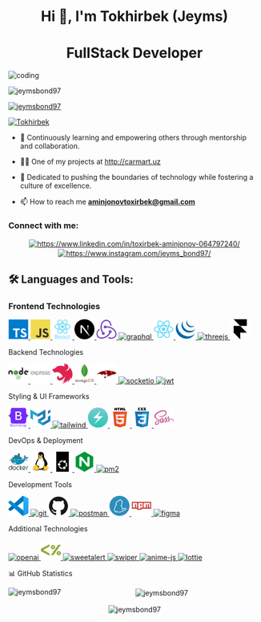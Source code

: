 <h1 align="center">Hi 👋, I'm Tokhirbek (Jeyms)</h1>
<h1 align="center"> FullStack Developer</h1>

<img align="" alt="coding" width="100%" height="50%" src="https://camo.githubusercontent.com/cae12fddd9d6982901d82580bdf321d81fb299141098ca1c2d4891870827bf17/68747470733a2f2f6d69726f2e6d656469756d2e636f6d2f6d61782f313336302f302a37513379765349765f7430696f4a2d5a2e676966" />

<p align="left"> <img src="https://komarev.com/ghpvc/?username=jeymsbond97&label=Profile%20views&color=0e75b6&style=flat" alt="jeymsbond97" /> </p>

<p align="left"> <a href="https://github.com/ryo-ma/github-profile-trophy"><img src="https://github-profile-trophy.vercel.app/?username=jeymsbond97" alt="jeymsbond97" /></a> </p>

<p align="left"> <a href="www.linkedin.com/in/aminjonov-tokhirbek/" target="blank"><img src="https://img.shields.io/twitter/follow/Tokhirbek?logo=twitter&style=for-the-badge" alt="Tokhirbek" /></a> </p>

- 🌱 Continuously learning and empowering others through mentorship and collaboration.

- 👨‍💻 One of my projects at http://carmart.uz

- 🚀 Dedicated to pushing the boundaries of technology while fostering a culture of excellence.

- 📫 How to reach me **aminjonovtoxirbek@gmail.com**

<h3 align="left">Connect with me:</h3>
<p align="center">
<a href="https://linkedin.com/in/https://www.linkedin.com/in/toxirbek-aminjonov-064797240/" target="blank"><img align="center" src="https://raw.githubusercontent.com/rahuldkjain/github-profile-readme-generator/master/src/images/icons/Social/linked-in-alt.svg" alt="https://www.linkedin.com/in/toxirbek-aminjonov-064797240/" height="30" width="40" /></a>
<a href="https://instagram.com/https://www.instagram.com/jeyms_bond97/" target="blank"><img align="center" src="https://raw.githubusercontent.com/rahuldkjain/github-profile-readme-generator/master/src/images/icons/Social/instagram.svg" alt="https://www.instagram.com/jeyms_bond97/" height="30" width="40" /></a>
</p>

<h2 align="left">🛠️ Languages and Tools:</h2>

<h3>Frontend Technologies</h3>
<p align="left">
  <a href="https://www.typescriptlang.org/" target="_blank" rel="noreferrer">
    <img src="https://raw.githubusercontent.com/devicons/devicon/master/icons/typescript/typescript-original.svg" alt="typescript" width="40" height="40"/>
  </a>
  <a href="https://developer.mozilla.org/en-US/docs/Web/JavaScript" target="_blank" rel="noreferrer">
    <img src="https://raw.githubusercontent.com/devicons/devicon/master/icons/javascript/javascript-original.svg" alt="javascript" width="40" height="40"/>
  </a>
  <a href="https://reactjs.org/" target="_blank" rel="noreferrer">
    <img src="https://raw.githubusercontent.com/devicons/devicon/master/icons/react/react-original-wordmark.svg" alt="react" width="40" height="40"/>
  </a>
  <a href="https://nextjs.org/" target="_blank" rel="noreferrer">
    <img src="https://raw.githubusercontent.com/devicons/devicon/master/icons/nextjs/nextjs-original.svg" alt="nextjs" width="40" height="40"/>
  </a>
  <a href="https://redux.js.org" target="_blank" rel="noreferrer">
    <img src="https://raw.githubusercontent.com/devicons/devicon/master/icons/redux/redux-original.svg" alt="redux" width="40" height="40"/>
  </a>
  <a href="https://graphql.org" target="_blank" rel="noreferrer">
    <img src="https://www.vectorlogo.zone/logos/graphql/graphql-icon.svg" alt="graphql" width="40" height="40"/>
  </a>
  <a href="https://reactrouter.com/" target="_blank" rel="noreferrer">
    <img src="https://raw.githubusercontent.com/devicons/devicon/master/icons/react/react-original.svg" alt="react-router" width="40" height="40"/>
  </a>
  <a href="https://jquery.com/" target="_blank" rel="noreferrer">
    <img src="https://raw.githubusercontent.com/devicons/devicon/master/icons/jquery/jquery-original.svg" alt="jquery" width="40" height="40"/>
  </a>
  <a href="https://threejs.org/" target="_blank" rel="noreferrer">
    <img src="https://global.discourse-cdn.com/standard17/uploads/threejs/original/2X/e/e4f86d2200d2d35c30f7b1494e96b9595ebc2751.png" alt="threejs" width="40" height="40"/>
  </a>
  <a href="https://www.framer.com/motion/" target="_blank" rel="noreferrer">
    <img src="https://raw.githubusercontent.com/devicons/devicon/master/icons/framermotion/framermotion-original.svg" alt="framer-motion" width="40" height="40"/>
  </a>
</p>
Backend Technologies
<p align="left">
  <a href="https://nodejs.org" target="_blank" rel="noreferrer">
    <img src="https://raw.githubusercontent.com/devicons/devicon/master/icons/nodejs/nodejs-original-wordmark.svg" alt="nodejs" width="40" height="40"/>
  </a>
  <a href="https://expressjs.com" target="_blank" rel="noreferrer">
    <img src="https://raw.githubusercontent.com/devicons/devicon/master/icons/express/express-original-wordmark.svg" alt="express" width="40" height="40"/>
  </a>
  <a href="https://nestjs.com/" target="_blank" rel="noreferrer">
    <img src="https://raw.githubusercontent.com/devicons/devicon/master/icons/nestjs/nestjs-plain.svg" alt="nestjs" width="40" height="40"/>
  </a>
  <a href="https://www.mongodb.com/" target="_blank" rel="noreferrer">
    <img src="https://raw.githubusercontent.com/devicons/devicon/master/icons/mongodb/mongodb-original-wordmark.svg" alt="mongodb" width="40" height="40"/>
  </a>
  <a href="https://mongoosejs.com/" target="_blank" rel="noreferrer">
    <img src="https://raw.githubusercontent.com/github/explore/80688e429a7d4ef2fca1e82350fe8e3517d3494d/topics/mongoose/mongoose.png" alt="mongoose" width="40" height="40"/>
  </a>
  <a href="https://socket.io/" target="_blank" rel="noreferrer">
    <img src="https://socket.io/images/logo.svg" alt="socketio" width="40" height="40"/>
  </a>
  <a href="https://jwt.io/" target="_blank" rel="noreferrer">
    <img src="https://jwt.io/img/pic_logo.svg" alt="jwt" width="40" height="40"/>
  </a>
</p>
Styling & UI Frameworks
<p align="left">
  <a href="https://getbootstrap.com" target="_blank" rel="noreferrer">
    <img src="https://raw.githubusercontent.com/devicons/devicon/master/icons/bootstrap/bootstrap-plain-wordmark.svg" alt="bootstrap" width="40" height="40"/>
  </a>
  <a href="https://mui.com/" target="_blank" rel="noreferrer">
    <img src="https://raw.githubusercontent.com/devicons/devicon/master/icons/materialui/materialui-original.svg" alt="mui" width="40" height="40"/>
  </a>
  <a href="https://tailwindcss.com/" target="_blank" rel="noreferrer">
    <img src="https://www.vectorlogo.zone/logos/tailwindcss/tailwindcss-icon.svg" alt="tailwind" width="40" height="40"/>
  </a>
  <a href="https://chakra-ui.com/" target="_blank" rel="noreferrer">
    <img src="https://raw.githubusercontent.com/chakra-ui/chakra-ui/main/logo/logomark-colored.svg" alt="chakra" width="40" height="40"/>
  </a>
  <a href="https://www.w3.org/html/" target="_blank" rel="noreferrer">
    <img src="https://raw.githubusercontent.com/devicons/devicon/master/icons/html5/html5-original-wordmark.svg" alt="html5" width="40" height="40"/>
  </a>
  <a href="https://www.w3schools.com/css/" target="_blank" rel="noreferrer">
    <img src="https://raw.githubusercontent.com/devicons/devicon/master/icons/css3/css3-original-wordmark.svg" alt="css3" width="40" height="40"/>
  </a>
  <a href="https://sass-lang.com" target="_blank" rel="noreferrer">
    <img src="https://raw.githubusercontent.com/devicons/devicon/master/icons/sass/sass-original.svg" alt="sass" width="40" height="40"/>
  </a>
</p>
DevOps & Deployment
<p align="left">
  <a href="https://www.docker.com/" target="_blank" rel="noreferrer">
    <img src="https://raw.githubusercontent.com/devicons/devicon/master/icons/docker/docker-original-wordmark.svg" alt="docker" width="40" height="40"/>
  </a>
  <a href="https://www.linux.org/" target="_blank" rel="noreferrer">
    <img src="https://raw.githubusercontent.com/devicons/devicon/master/icons/linux/linux-original.svg" alt="linux" width="40" height="40"/>
  </a>
  <a href="https://ubuntu.com/" target="_blank" rel="noreferrer">
    <img src="https://raw.githubusercontent.com/devicons/devicon/master/icons/ubuntu/ubuntu-plain.svg" alt="ubuntu" width="40" height="40"/>
  </a>
  <a href="https://www.nginx.com" target="_blank" rel="noreferrer">
    <img src="https://raw.githubusercontent.com/devicons/devicon/master/icons/nginx/nginx-original.svg" alt="nginx" width="40" height="40"/>
  </a>
  <a href="https://pm2.keymetrics.io/" target="_blank" rel="noreferrer">
    <img src="https://pm2.io/static/images/pm2-logo.png" alt="pm2" width="40" height="40"/>
  </a>
</p>
Development Tools
<p align="left">
  <a href="https://code.visualstudio.com/" target="_blank" rel="noreferrer">
    <img src="https://raw.githubusercontent.com/devicons/devicon/master/icons/vscode/vscode-original.svg" alt="vscode" width="40" height="40"/>
  </a>
  <a href="https://git-scm.com/" target="_blank" rel="noreferrer">
    <img src="https://www.vectorlogo.zone/logos/git-scm/git-scm-icon.svg" alt="git" width="40" height="40"/>
  </a>
  <a href="https://github.com/" target="_blank" rel="noreferrer">
    <img src="https://raw.githubusercontent.com/devicons/devicon/master/icons/github/github-original.svg" alt="github" width="40" height="40"/>
  </a>
  <a href="https://www.postman.com/" target="_blank" rel="noreferrer">
    <img src="https://www.vectorlogo.zone/logos/getpostman/getpostman-icon.svg" alt="postman" width="40" height="40"/>
  </a>
  <a href="https://yarnpkg.com/" target="_blank" rel="noreferrer">
    <img src="https://raw.githubusercontent.com/devicons/devicon/master/icons/yarn/yarn-original.svg" alt="yarn" width="40" height="40"/>
  </a>
  <a href="https://www.npmjs.com/" target="_blank" rel="noreferrer">
    <img src="https://raw.githubusercontent.com/devicons/devicon/master/icons/npm/npm-original-wordmark.svg" alt="npm" width="40" height="40"/>
  </a>
  <a href="https://www.figma.com/" target="_blank" rel="noreferrer">
    <img src="https://www.vectorlogo.zone/logos/figma/figma-icon.svg" alt="figma" width="40" height="40"/>
  </a>
</p>
Additional Technologies
<p align="left">
  <a href="https://openai.com/" target="_blank" rel="noreferrer">
    <img src="https://upload.wikimedia.org/wikipedia/commons/thumb/0/04/ChatGPT_logo.svg/1024px-ChatGPT_logo.svg.png" alt="openai" width="40" height="40"/>
  </a>
  <a href="https://ejs.co/" target="_blank" rel="noreferrer">
    <img src="https://raw.githubusercontent.com/devicons/devicon/master/icons/ejs/ejs-original.svg" alt="ejs" width="40" height="40"/>
  </a>
  <a href="https://sweetalert2.github.io/" target="_blank" rel="noreferrer">
    <img src="https://sweetalert2.github.io/images/SweetAlert2.png" alt="sweetalert" width="40" height="40"/>
  </a>
  <a href="https://swiperjs.com/" target="_blank" rel="noreferrer">
    <img src="https://swiperjs.com/images/swiper-logo.svg" alt="swiper" width="40" height="40"/>
  </a>
  <a href="https://animejs.com/" target="_blank" rel="noreferrer">
    <img src="https://animejs.com/documentation/assets/img/anime-mini-logo.svg" alt="anime-js" width="40" height="40"/>
  </a>
  <a href="https://lottiefiles.com/" target="_blank" rel="noreferrer">
    <img src="https://lottiefiles.com/images/lottiefiles-logo.svg" alt="lottie" width="40" height="40"/>
  </a>
</p>
📊 GitHub Statistics
<div align="center">
<p><img align="left" src="https://github-readme-stats.vercel.app/api/top-langs?username=jeymsbond97&show_icons=true&locale=en&layout=compact&theme=tokyonight&hide_border=true" alt="jeymsbond97" /></p>
<p>&nbsp;<img align="center" src="https://github-readme-stats.vercel.app/api?username=jeymsbond97&show_icons=true&locale=en&theme=tokyonight&hide_border=true&count_private=true" alt="jeymsbond97" /></p>
<p><img align="center" src="https://github-readme-streak-stats.herokuapp.com/?user=jeymsbond97&theme=tokyonight&hide_border=true" alt="jeymsbond97" /></p>
</div>
